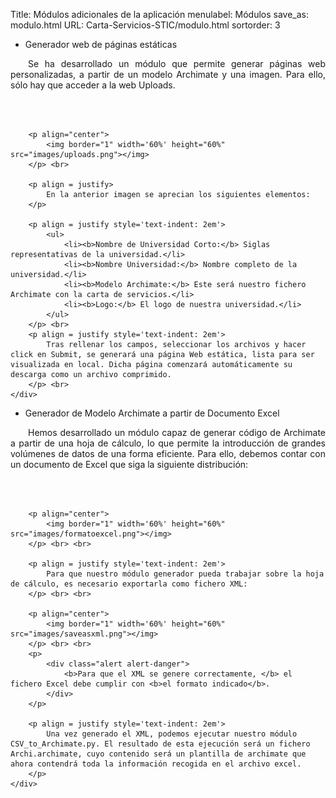 Title: Módulos adicionales de la aplicación
menulabel: Módulos
save_as: modulo.html
URL: Carta-Servicios-STIC/modulo.html
sortorder: 3

<div class="section">
    <ul class="nav nav-tabs header">
        <li class="active">Generador web de páginas estáticas</li>
    </ul>
    <div class="content">
		<p align = justify style='text-indent: 2em'>
			Se ha desarrollado un módulo que permite generar páginas web personalizadas, a partir de un modelo Archimate y una imagen. Para ello, sólo hay que acceder a la web Uploads.
		</p> <br> <br>		
		
		<p align="center">
			<img border="1" width='60%' height="60%" src="images/uploads.png"></img>
		</p> <br>
			
		<p align = justify>
			En la anterior imagen se aprecian los siguientes elementos:
		</p>
				
		<p align = justify style='text-indent: 2em'>
			<ul>
				<li><b>Nombre de Universidad Corto:</b> Siglas representativas de la universidad.</li>
				<li><b>Nombre Universidad:</b> Nombre completo de la universidad.</li>
				<li><b>Modelo Archimate:</b> Este será nuestro fichero Archimate con la carta de servicios.</li>
				<li><b>Logo:</b> El logo de nuestra universidad.</li>
			</ul>
		</p> <br>
		<p align = justify style='text-indent: 2em'>
			Tras rellenar los campos, seleccionar los archivos y hacer click en Submit, se generará una página Web estática, lista para ser visualizada en local. Dicha página comenzará automáticamente su descarga como un archivo comprimido.
		</p> <br>	
    </div>
</div>

<div class="section">
    <ul class="nav nav-tabs header">
        <li class="active">Generador de Modelo Archimate a partir de Documento Excel</li>
    </ul>
    <div class="content">
		<p align = justify style='text-indent: 2em'>
			Hemos desarrollado un módulo capaz de generar código de Archimate a partir de una hoja de cálculo, lo que permite la introducción de grandes volúmenes de datos de una forma eficiente. Para ello, debemos contar con un documento de Excel que siga la siguiente distribución:
		</p> <br> <br>		
		
		<p align="center">
			<img border="1" width='60%' height="60%" src="images/formatoexcel.png"></img>
		</p> <br> <br>		

		<p align = justify style='text-indent: 2em'>
			Para que nuestro módulo generador pueda trabajar sobre la hoja de cálculo, es necesario exportarla como fichero XML:
		</p> <br> <br>	

		<p align="center">
			<img border="1" width='60%' height="60%" src="images/saveasxml.png"></img>
		</p> <br> <br>
		<p>
			<div class="alert alert-danger">
				<b>Para que el XML se genere correctamente, </b> el fichero Excel debe cumplir con <b>el formato indicado</b>. 
			</div>
        </p>
				
		<p align = justify style='text-indent: 2em'>
			Una vez generado el XML, podemos ejecutar nuestro módulo CSV_to_Archimate.py. El resultado de esta ejecución será un fichero Archi.archimate, cuyo contenido será un plantilla de archimate que ahora contendrá toda la información recogida en el archivo excel.
		</p>	
    </div>
</div>
